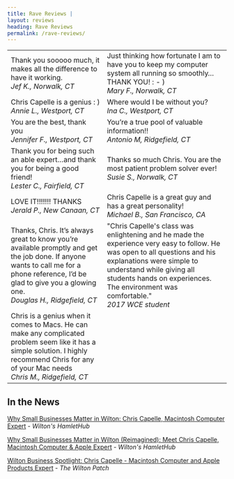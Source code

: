 ```yaml
---
title: Rave Reviews |
layout: reviews
heading: Rave Reviews
permalink: /rave-reviews/
---
```


|   |    |
|--------|--------------------|
| Thank you sooooo much, it makes all the difference to have it working. <br>*Jef K., Norwalk, CT* | Just thinking how fortunate I am to have you to keep my computer system all running so smoothly… THANK YOU! : - ) <br>*Mary F., Norwalk, CT* |
| Chris Capelle is a genius : ) <br>*Annie L., Westport, CT* | Where would I be without you? <br>*Ina C., Westport, CT* |
| You are the best, thank you <br>*Jennifer F., Westport, CT* | You’re a true pool of valuable information!! <br>*Antonio M, Ridgefield, CT* |
| Thank you for being such an able expert…and thank you for being a good friend! <br>*Lester C., Fairfield, CT* | Thanks so much Chris. You are the most patient problem solver ever! <br>*Susie S., Norwalk, CT* |
| LOVE IT!!!!!!! THANKS <br>*Jerald P., New Canaan, CT* | Chris Capelle is a great guy and has a great personality! <br>*Michael B., San Francisco, CA* |
| Thanks, Chris. It’s always great to know you’re available promptly and get the job done. If anyone wants to call me for a phone reference, I’d be glad to give you a glowing one. <br>*Douglas H., Ridgefield, CT* | "Chris Capelle's class was enlightening and he made the experience very easy to follow.  He was open to all questions and his explanations were simple to understand while giving all students hands on experiences.  The environment was comfortable." <br>*2017 WCE student* |
| Chris is a genius when it comes to Macs. He can make any complicated problem seem like it has a simple solution. I highly recommend Chris for any of your Mac needs <br>*Chris M., Ridgefield, CT* |


## In the News

<a href="https://news.hamlethub.com/wilton/places/49650-why-small-businesses-matter-in-wilton-chris-capelle-macintosh-computer-expert">Why Small Businesses Matter in Wilton: Chris Capelle, Macintosh Computer Expert</a> - *Wilton's HamletHub*

<a href="https://news.hamlethub.com/wilton/neighbors/50748-why-small-businesses-matter-in-wilton-reimagined-chris-capelle-macintosh-computer-apple-expert">Why Small Businesses Matter in Wilton (Reimagined): Meet Chris Capelle, Macintosh Computer & Apple Expert</a> - *Wilton's HamletHub*

<a href="https://patch.com/connecticut/wilton/wilton-business-spotlight-chris-capelle--macintosh-computer-and-apple-products-expert">Wilton Business Spotlight: Chris Capelle - Macintosh Computer and Apple Products Expert</a> - *The Wilton Patch*
